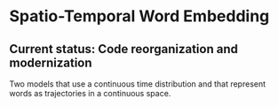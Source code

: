 # Spatio-Temporal Word Embedding

## Current status: Code reorganization and modernization

Two models that use a continuous time distribution and that represent words as trajectories in a continuous space.
